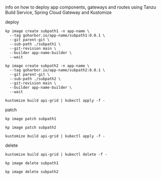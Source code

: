 info on how to deploy app components, gateways and routes using Tanzu Build Service, Spring Cloud Gateway and Kustomize

deploy
```
kp image create subpath1 -n app-name \
  --tag goharbor.io/app-name/subpath1:0.0.1 \
  --git parent-git \
  --sub-path ./subpath1 \
  --git-revision main \
  --builder app-name-builder \
  --wait
  
kp image create subpath2 -n app-name \
  --tag goharbor.io/app-name/subpath2:0.0.1 \
  --git parent-git \
  --sub-path ./subpath2 \
  --git-revision main \
  --builder app-name-builder \
  --wait
  
kustomize build api-grid | kubectl apply -f -
```

patch
```
kp image patch subpath1

kp image patch subpath2
  
kustomize build api-grid | kubectl apply -f -
```

delete
```
kustomize build api-grid | kubectl delete -f -
  
kp image delete subpath1
  
kp image delete subpath2
```

